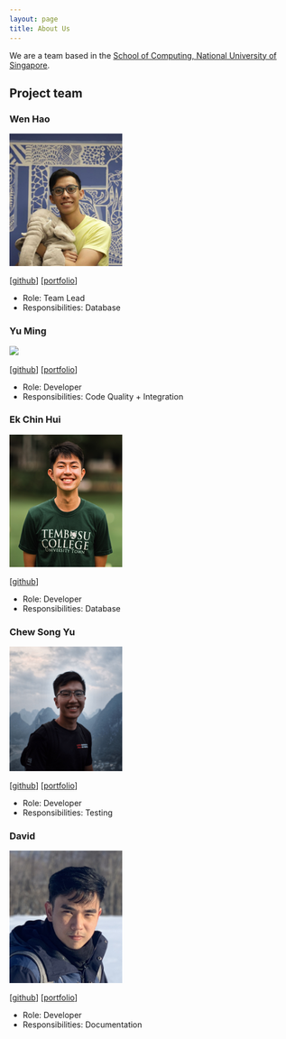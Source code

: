 ```yaml
---
layout: page
title: About Us
---
```


We are a team based in the [School of Computing, National University of Singapore](http://www.comp.nus.edu.sg).

## Project team

### Wen Hao

<img src="images/wenhaogoh.png" width="200px">

[[github](https://github.com/wenhaogoh)]
[[portfolio](team/johndoe.md)]

* Role: Team Lead
* Responsibilities: Database

### Yu Ming

<img src="images/yu-ming-chen.png" width="200px">

[[github](http://github.com/yu-ming-chen)]
[[portfolio](team/johndoe.md)]

* Role: Developer
* Responsibilities: Code Quality + Integration

### Ek Chin Hui

<img src="images/ekchinhui.png" width="200px">

[[github](http://github.com/EkChinHui)]

* Role: Developer
* Responsibilities: Database

### Chew Song Yu

<img src="images/sogggy.png" width="200px">

[[github](http://github.com/sogggy)]
[[portfolio](team/johndoe.md)]

* Role: Developer
* Responsibilities: Testing

### David

<img src="images/davidliew9.png" width="200px">

[[github](https://github.com/davidliew9)]
[[portfolio](team/johndoe.md)]

* Role: Developer
* Responsibilities: Documentation
